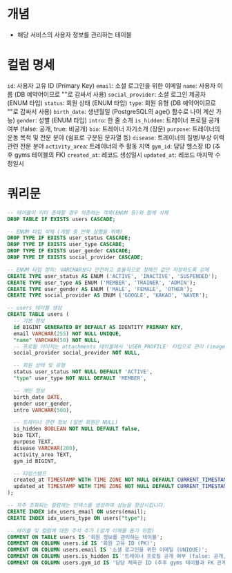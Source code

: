 # 개념
- 해당 서비스의 사용자 정보를 관리하는 테이블

# 컬럼 명세
`id`: 사용자 고유 ID (Primary Key)
`email`: 소셜 로그인을 위한 이메일
`name`: 사용자 이름 (DB 예약어이므로 ""로 감싸서 사용)
`social_provider`: 소셜 로그인 제공자 (ENUM 타입)
`status`: 회원 상태 (ENUM 타입)
`type`: 회원 유형 (DB 예약어이므로 ""로 감싸서 사용)
`birth_date`: 생년월일 (PostgreSQL의 age() 함수로 나이 계산 가능)
`gender`: 성별 (ENUM 타입)
`intro`: 한 줄 소개
`is_hidden`: 트레이너 프로필 공개 여부 (false: 공개, true: 비공개)
`bio`: 트레이너 자기소개 (장문)
`purpose`: 트레이너의 운동 목적 및 전문 분야 (쉼표로 구분된 문자열 등)
`disease`: 트레이너의 질병/부상 이력 관련 전문 분야
`activity_area`: 트레이너의 주 활동 지역
`gym_id`: 담당 헬스장 ID (추후 gyms 테이블의 FK)
`created_at`: 레코드 생성일시
`updated_at`: 레코드 마지막 수정일시

# 쿼리문
```sql
-- 테이블이 이미 존재할 경우 의존하는 객체(ENUM 등)와 함께 삭제
DROP TABLE IF EXISTS users CASCADE;

-- ENUM 타입 삭제 (개발 중 반복 실행을 위해)
DROP TYPE IF EXISTS user_status CASCADE;
DROP TYPE IF EXISTS user_type CASCADE;
DROP TYPE IF EXISTS user_gender CASCADE;
DROP TYPE IF EXISTS social_provider CASCADE;

-- ENUM 타입 정의: VARCHAR보다 안전하고 효율적으로 정해진 값만 저장하도록 강제
CREATE TYPE user_status AS ENUM ('ACTIVE', 'INACTIVE', 'SUSPENDED');
CREATE TYPE user_type AS ENUM ('MEMBER', 'TRAINER', 'ADMIN');
CREATE TYPE user_gender AS ENUM ('MALE', 'FEMALE', 'OTHER');
CREATE TYPE social_provider AS ENUM ('GOOGLE', 'KAKAO', 'NAVER');

-- users 테이블 생성
CREATE TABLE users (
  -- 기본 정보
  id BIGINT GENERATED BY DEFAULT AS IDENTITY PRIMARY KEY,
  email VARCHAR(255) NOT NULL UNIQUE,
  "name" VARCHAR(50) NOT NULL,
  -- 프로필 이미지는 attachments 테이블에서 'USER_PROFILE' 타입으로 관리 (image_url 컬럼 제거)
  social_provider social_provider NOT NULL,

  -- 회원 상태 및 유형
  status user_status NOT NULL DEFAULT 'ACTIVE',
  "type" user_type NOT NULL DEFAULT 'MEMBER',

  -- 개인 정보
  birth_date DATE,
  gender user_gender,
  intro VARCHAR(500),

  -- 트레이너 관련 정보 (일반 회원은 NULL)
  is_hidden BOOLEAN NOT NULL DEFAULT false,
  bio TEXT,
  purpose TEXT,
  disease VARCHAR(200),
  activity_area TEXT,
  gym_id BIGINT,

  -- 타임스탬프
  created_at TIMESTAMP WITH TIME ZONE NOT NULL DEFAULT CURRENT_TIMESTAMP,
  updated_at TIMESTAMP WITH TIME ZONE NOT NULL DEFAULT CURRENT_TIMESTAMP
);

-- 자주 조회되는 컬럼에는 인덱스를 생성하여 성능을 향상시킵니다.
CREATE INDEX idx_users_email ON users(email);
CREATE INDEX idx_users_type ON users("type");

-- 테이블 및 컬럼에 대한 주석 추가 (설계 이해를 돕기 위함)
COMMENT ON TABLE users IS '회원 정보를 관리하는 테이블';
COMMENT ON COLUMN users.id IS '회원 고유 ID (PK)';
COMMENT ON COLUMN users.email IS '소셜 로그인을 위한 이메일 (UNIQUE)';
COMMENT ON COLUMN users.is_hidden IS '트레이너 프로필 공개 여부 (false: 공개, true: 비공개)';
COMMENT ON COLUMN users.gym_id IS '담당 체육관 ID (추후 gyms 테이블과 FK 관계 설정 권장)';
```